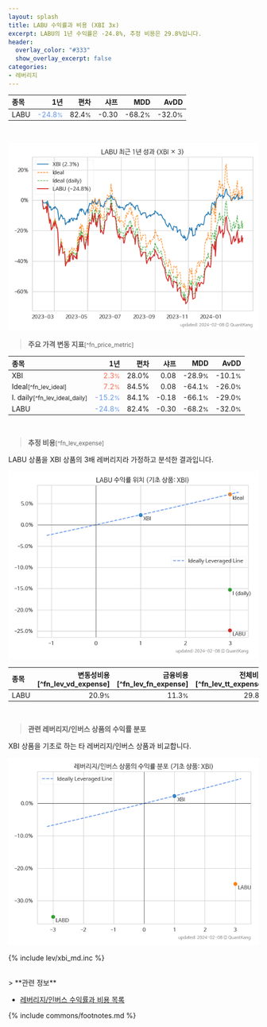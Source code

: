 ```yaml
---
layout: splash
title: LABU 수익률과 비용 (XBI 3x)
excerpt: LABU의 1년 수익률은 -24.8%, 추정 비용은 29.8%입니다.
header:
  overlay_color: "#333"
  show_overlay_excerpt: false
categories:
- 레버리지
---
```


| **종목** | **1년** | **편차** | **샤프** | **MDD** | **AvDD** |
| :------------ | ------: | -----------: | -------: | ------: | -------: |
| LABU | <span style="color: cornflowerblue">-24.8<small>%</small></span> | 82.4<small>%</small> | -0.30 | -68.2<small>%</small> | -32.0<small>%</small> |

<!-- more -->

<br>

![LABU](/lev/images/labu.png)

> **주요 가격 변동 지표**<small>[^fn_price_metric]</small>


| **종목** | **1년** | **편차** | **샤프** | **MDD** | **AvDD** |
| :------------ | ------: | -----------: | -------: | ------: | -------: |
| XBI | <span style="color: tomato">2.3<small>%</small></span> | 28.0% | 0.08 | -28.9<small>%</small> | -10.1<small>%</small> |
| Ideal<small>[^fn_lev_ideal]</small> | <span style="color: tomato">7.2<small>%</small></span> | 84.5% | 0.08 | -64.1<small>%</small> | -26.0<small>%</small> |
| I. daily<small>[^fn_lev_ideal_daily]</small> | <span style="color: cornflowerblue">-15.2<small>%</small></span> | 84.1% | -0.18 | -66.1<small>%</small> | -29.0<small>%</small> |
| LABU | <span style="color: cornflowerblue">-24.8<small>%</small></span> | 82.4% | -0.30 | -68.2<small>%</small> | -32.0<small>%</small> |

<br>

> **추정 비용**<small>[^fn_lev_expense]</small><a id="expense"></a>

LABU 상품을 XBI 상품의 3배 레버리지라 가정하고 분석한 결과입니다.

![LABU](/lev/images/labu_ideal.png)

| **종목** | **변동성비용**[^fn_lev_vd_expense] | **금융비용**[^fn_lev_fn_expense] | **전체비용**[^fn_lev_tt_expense] |
| :------------ | ------: | -----------: | -------: |
| LABU | 20.9<small>%</small> | 11.3<small>%</small> | 29.8<small>%</small> |

<br>

> **관련 레버리지/인버스 상품의 수익률 분포**

XBI 상품을 기초로 하는 타 레버리지/인버스 상품과 비교합니다.

![XBI](/lev/images/xbi_ideal.png)

{% include lev/xbi_md.inc %}

<br>
> **관련 정보**

- [레버리지/인버스 수익률과 비용 목록](/lev/)

{% include commons/footnotes.md %}
